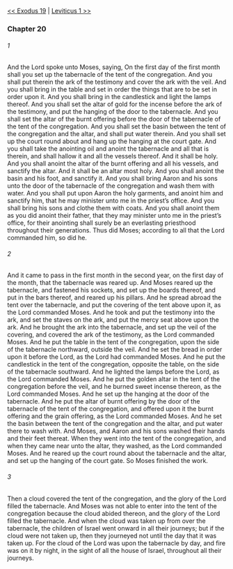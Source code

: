 [<< Exodus 19](Exodus%2019)  |  [Leviticus 1 >>](Leviticus%201)

### Chapter 20
###### 1
And the Lord spoke unto Moses, saying, On the first day of the first month shall you set up the tabernacle of the tent of the congregation. And you shall put therein the ark of the testimony and cover the ark with the veil. And you shall bring in the table and set in order the things that are to be set in order upon it. And you shall bring in the candlestick and light the lamps thereof. And you shall set the altar of gold for the incense before the ark of the testimony, and put the hanging of the door to the tabernacle. And you shall set the altar of the burnt offering before the door of the tabernacle of the tent of the congregation. And you shall set the basin between the tent of the congregation and the altar, and shall put water therein. And you shall set up the court round about and hang up the hanging at the court gate. And you shall take the anointing oil and anoint the tabernacle and all that is therein, and shall hallow it and all the vessels thereof. And it shall be holy. And you shall anoint the altar of the burnt offering and all his vessels, and sanctify the altar. And it shall be an altar most holy. And you shall anoint the basin and his foot, and sanctify it. And you shall bring Aaron and his sons unto the door of the tabernacle of the congregation and wash them with water. And you shall put upon Aaron the holy garments, and anoint him and sanctify him, that he may minister unto me in the priest’s office. And you shall bring his sons and clothe them with coats. And you shall anoint them as you did anoint their father, that they may minister unto me in the priest’s office, for their anointing shall surely be an everlasting priesthood throughout their generations. Thus did Moses; according to all that the Lord commanded him, so did he.

###### 2
And it came to pass in the first month in the second year, on the first day of the month, that the tabernacle was reared up. And Moses reared up the tabernacle, and fastened his sockets, and set up the boards thereof, and put in the bars thereof, and reared up his pillars. And he spread abroad the tent over the tabernacle, and put the covering of the tent above upon it, as the Lord commanded Moses. And he took and put the testimony into the ark, and set the staves on the ark, and put the mercy seat above upon the ark. And he brought the ark into the tabernacle, and set up the veil of the covering, and covered the ark of the testimony, as the Lord commanded Moses. And he put the table in the tent of the congregation, upon the side of the tabernacle northward, outside the veil. And he set the bread in order upon it before the Lord, as the Lord had commanded Moses. And he put the candlestick in the tent of the congregation, opposite the table, on the side of the tabernacle southward. And he lighted the lamps before the Lord, as the Lord commanded Moses. And he put the golden altar in the tent of the congregation before the veil, and he burned sweet incense thereon, as the Lord commanded Moses. And he set up the hanging at the door of the tabernacle. And he put the altar of burnt offering by the door of the tabernacle of the tent of the congregation, and offered upon it the burnt offering and the grain offering, as the Lord commanded Moses. And he set the basin between the tent of the congregation and the altar, and put water there to wash with. And Moses, and Aaron and his sons washed their hands and their feet thereat. When they went into the tent of the congregation, and when they came near unto the altar, they washed, as the Lord commanded Moses. And he reared up the court round about the tabernacle and the altar, and set up the hanging of the court gate. So Moses finished the work.

###### 3
Then a cloud covered the tent of the congregation, and the glory of the Lord filled the tabernacle. And Moses was not able to enter into the tent of the congregation because the cloud abided thereon, and the glory of the Lord filled the tabernacle. And when the cloud was taken up from over the tabernacle, the children of Israel went onward in all their journeys; but if the cloud were not taken up, then they journeyed not until the day that it was taken up. For the cloud of the Lord was upon the tabernacle by day, and fire was on it by night, in the sight of all the house of Israel, throughout all their journeys.